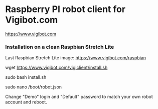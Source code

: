# Raspberry PI robot client for Vigibot.com

https://www.vigibot.com

### Installation on a clean Raspbian Stretch Lite

Last Raspbian Stretch Lite image: https://www.vigibot.com/raspbian

wget https://www.vigibot.com/vigiclient/install.sh

sudo bash install.sh

sudo nano /boot/robot.json

Change "Demo" login and "Default" password to match your own robot account and reboot.
